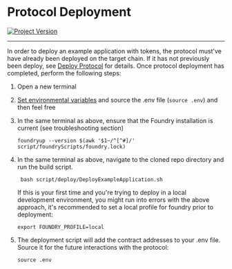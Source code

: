 # Protocol Deployment
[![Project Version][version-image]][version-url]

---
In order to deploy an example application with tokens, the protocol must've have already been deployed on the target chain. If it has not previously been deploy, see [Deploy Protocol](./DEPLOY-PROTOCOL.md) for details. Once protocol deployment has completed, perform the following steps:


1. Open a new terminal
2. [Set environmental variables](../deployment/SET-ENVIRONMENT.md) and source the .env file (`source .env`) and then feel free 
3. In the same terminal as above, ensure that the Foundry installation is current (see troubleshooting section)
   ````
   foundryup --version $(awk '$1~/^[^#]/' script/foundryScripts/foundry.lock)
   ````

4. In the same terminal as above, navigate to the cloned repo directory and run the build script.
   ````
	bash script/deploy/DeployExampleApplication.sh
   ````

   If this is your first time and you're trying to deploy in a local development environment, you might run into errors with the above approach, it's recommended to set a local profile for foundry prior to deployment:

   ````
   export FOUNDRY_PROFILE=local
   ````

5. The deployment script will add the contract addresses to your .env file. Source it for the future interactions with the protocol:
   ````
   source .env
   ````
   

<!-- These are the body links -->
[environment-url]: ./SET-ENVIRONMENT.md

<!-- These are the header links -->
[version-image]: https://img.shields.io/badge/Version-2.1.0-brightgreen?style=for-the-badge&logo=appveyor
[version-url]: https://github.com/thrackle-io/forte-rules-engine
